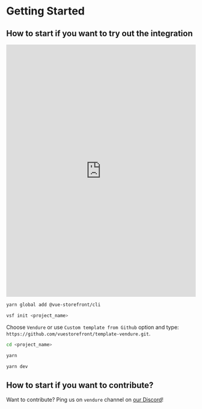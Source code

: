 # Getting Started

## How to start if you want to try out the integration

<iframe width="100%" height="669" src="https://www.youtube.com/embed/RJ1QqojaGwA" title="YouTube video player" frameborder="0" allow="accelerometer; autoplay; clipboard-write; encrypted-media; gyroscope; picture-in-picture" allowfullscreen></iframe>

```bash
yarn global add @vue-storefront/cli
```

```bash
vsf init <project_name>
```

Choose `Vendure` or use `Custom template from Github` option and type: `https://github.com/vuestorefront/template-vendure.git`.

```bash
cd <project_name> 
```

```bash
yarn
```

```bash
yarn dev
```


## How to start if you want to contribute?

Want to contribute? Ping us on `vendure` channel on [our Discord](https://discord.vuestorefront.io)!
